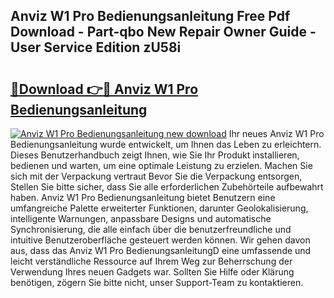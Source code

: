 ## Anviz W1 Pro Bedienungsanleitung Free Pdf Download - Part-qbo New Repair Owner Guide - User Service Edition zU58i

# <h2><a href="http://df2hoy.blite.top/?on=Anviz+W1+Pro+Bedienungsanleitung">🔗Download 👉🔴 Anviz W1 Pro Bedienungsanleitung</a></h2>

[![Anviz W1 Pro Bedienungsanleitung new download](https://i.imgur.com/lujVjoI.png)](http://df2hoy.blite.top/?on=Anviz+W1+Pro+Bedienungsanleitung)
Ihr neues Anviz W1 Pro Bedienungsanleitung wurde entwickelt, um Ihnen das Leben zu erleichtern. Dieses Benutzerhandbuch zeigt Ihnen, wie Sie Ihr Produkt installieren, bedienen und warten, um eine optimale Leistung zu erzielen. Machen Sie sich mit der Verpackung vertraut Bevor Sie die Verpackung entsorgen, Stellen Sie bitte sicher, dass Sie alle erforderlichen Zubehörteile aufbewahrt haben. Anviz W1 Pro Bedienungsanleitung bietet Benutzern eine umfangreiche Palette erweiterter Funktionen, darunter Geolokalisierung, intelligente Warnungen, anpassbare Designs und automatische Synchronisierung, die alle einfach über die benutzerfreundliche und intuitive Benutzeroberfläche gesteuert werden können. Wir gehen davon aus, dass das Anviz W1 Pro BedienungsanleitungD eine umfassende und leicht verständliche Ressource auf Ihrem Weg zur Beherrschung der Verwendung Ihres neuen Gadgets war. Sollten Sie Hilfe oder Klärung benötigen, zögern Sie bitte nicht, unser Support-Team zu kontaktieren.

